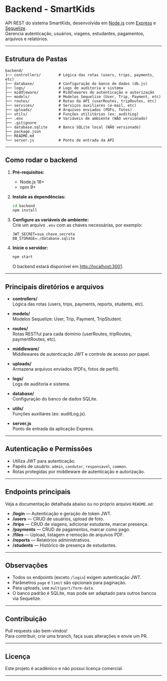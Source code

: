 # Backend - SmartKids

API REST do sistema SmartKids, desenvolvida em [Node.js](https://nodejs.org/) com [Express](https://expressjs.com/) e [Sequelize](https://sequelize.org/).  
Gerencia autenticação, usuários, viagens, estudantes, pagamentos, arquivos e relatórios.

---

## Estrutura de Pastas

```
backend/
├── controllers/        # Lógica das rotas (users, trips, payments, etc)
├── database/           # Configuração do banco de dados (db.js)
├── logs/               # Logs de auditoria e sistema
├── middleware/         # Middlewares de autenticação e autorização
├── models/             # Modelos Sequelize (User, Trip, Payment, etc)
├── routes/             # Rotas da API (userRoutes, tripRoutes, etc)
├── services/           # Serviços auxiliares (e-mail, etc)
├── uploads/            # Arquivos enviados (PDFs, fotos)
├── utils/              # Funções utilitárias (ex: auditLog)
├── .env                # Variáveis de ambiente (NÃO versionado)
├── .gitignore
├── database.sqlite     # Banco SQLite local (NÃO versionado)
├── package.json
├── README.md
└── server.js           # Ponto de entrada da API
```

---

## Como rodar o backend

1. **Pré-requisitos:**  
   - Node.js 18+  
   - npm 9+

2. **Instale as dependências:**
   ```bash
   cd backend
   npm install
   ```

3. **Configure as variáveis de ambiente:**  
   Crie um arquivo `.env` com as chaves necessárias, por exemplo:
   ```
   JWT_SECRET=sua_chave_secreta
   DB_STORAGE=./database.sqlite
   ```

4. **Inicie o servidor:**
   ```bash
   npm start
   ```
   O backend estará disponível em [http://localhost:3001](http://localhost:3001).

---

## Principais diretórios e arquivos

- **controllers/**  
  Lógica das rotas (users, trips, payments, reports, students, etc).

- **models/**  
  Modelos Sequelize: User, Trip, Payment, TripStudent.

- **routes/**  
  Rotas RESTful para cada domínio (userRoutes, tripRoutes, paymentRoutes, etc).

- **middleware/**  
  Middlewares de autenticação JWT e controle de acesso por papel.

- **uploads/**  
  Armazena arquivos enviados (PDFs, fotos de perfil).

- **logs/**  
  Logs de auditoria e sistema.

- **database/**  
  Configuração do banco de dados SQLite.

- **utils/**  
  Funções auxiliares (ex: auditLog.js).

- **server.js**  
  Ponto de entrada da aplicação Express.

---

## Autenticação e Permissões

- Utiliza JWT para autenticação.
- Papéis de usuário: `admin`, `condutor`, `responsavel`, `common`.
- Rotas protegidas por middleware de autenticação e autorização.

---

## Endpoints principais

Veja a documentação detalhada abaixo ou no próprio arquivo `README.md`:

- **/login** — Autenticação e geração de token JWT.
- **/users** — CRUD de usuários, upload de foto.
- **/trips** — CRUD de viagens, adicionar estudante, marcar presença.
- **/payments** — CRUD de pagamentos, marcar como pago.
- **/files** — Upload, listagem e remoção de arquivos PDF.
- **/reports** — Relatórios administrativos.
- **/students** — Histórico de presença de estudantes.

---

## Observações

- Todos os endpoints (exceto `/login`) exigem autenticação JWT.
- Parâmetros `page` e `limit` são opcionais para paginação.
- Para uploads, use `multipart/form-data`.
- O banco padrão é SQLite, mas pode ser adaptado para outros bancos via Sequelize.

---

## Contribuição

Pull requests são bem-vindos!  
Para contribuir, crie uma branch, faça suas alterações e envie um PR.

---

## Licença

Este projeto é acadêmico e não possui licença comercial.

---